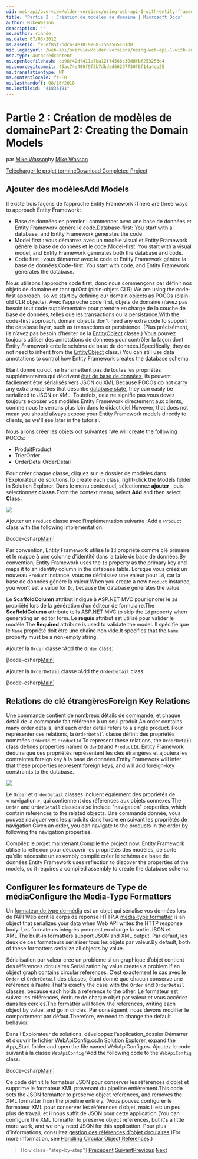 ```yaml
---
uid: web-api/overview/older-versions/using-web-api-1-with-entity-framework-5/using-web-api-with-entity-framework-part-2
title: 'Partie 2 : Création de modèles de domaine | Microsoft Docs'
author: MikeWasson
description: ''
ms.author: riande
ms.date: 07/03/2012
ms.assetid: fe3ef85f-bdc6-4e10-9768-25aa565c01d0
msc.legacyurl: /web-api/overview/older-versions/using-web-api-1-with-entity-framework-5/using-web-api-with-entity-framework-part-2
msc.type: authoredcontent
ms.openlocfilehash: cb98f42df411a7ba12ff4566c30ddfbf253253d4
ms.sourcegitcommit: 45ac74e400f9f2b7dbded66297730f6f14a4eb25
ms.translationtype: MT
ms.contentlocale: fr-FR
ms.lasthandoff: 08/16/2018
ms.locfileid: "41836191"
---
```

<a name="part-2-creating-the-domain-models"></a><span data-ttu-id="ab921-102">Partie 2 : Création de modèles de domaine</span><span class="sxs-lookup"><span data-stu-id="ab921-102">Part 2: Creating the Domain Models</span></span>
====================
<span data-ttu-id="ab921-103">par [Mike Wasson](https://github.com/MikeWasson)</span><span class="sxs-lookup"><span data-stu-id="ab921-103">by [Mike Wasson](https://github.com/MikeWasson)</span></span>

[<span data-ttu-id="ab921-104">Télécharger le projet terminé</span><span class="sxs-lookup"><span data-stu-id="ab921-104">Download Completed Project</span></span>](http://code.msdn.microsoft.com/ASP-NET-Web-API-with-afa30545)

## <a name="add-models"></a><span data-ttu-id="ab921-105">Ajouter des modèles</span><span class="sxs-lookup"><span data-stu-id="ab921-105">Add Models</span></span>

<span data-ttu-id="ab921-106">Il existe trois façons de l’approche Entity Framework :</span><span class="sxs-lookup"><span data-stu-id="ab921-106">There are three ways to approach Entity Framework:</span></span>

- <span data-ttu-id="ab921-107">Base de données en premier : commencer avec une base de données et Entity Framework génère le code.</span><span class="sxs-lookup"><span data-stu-id="ab921-107">Database-first: You start with a database, and Entity Framework generates the code.</span></span>
- <span data-ttu-id="ab921-108">Model first : vous démarrez avec un modèle visual et Entity Framework génère la base de données et le code.</span><span class="sxs-lookup"><span data-stu-id="ab921-108">Model-first: You start with a visual model, and Entity Framework generates both the database and code.</span></span>
- <span data-ttu-id="ab921-109">Code first : vous démarrez avec le code et Entity Framework génère la base de données.</span><span class="sxs-lookup"><span data-stu-id="ab921-109">Code-first: You start with code, and Entity Framework generates the database.</span></span>

<span data-ttu-id="ab921-110">Nous utilisons l’approche code first, donc nous commençons par définir nos objets de domaine en tant qu’Oct (plain-objets CLR).</span><span class="sxs-lookup"><span data-stu-id="ab921-110">We are using the code-first approach, so we start by defining our domain objects as POCOs (plain-old CLR objects).</span></span> <span data-ttu-id="ab921-111">Avec l’approche code first, objets de domaine n’avez pas besoin tout code supplémentaire pour prendre en charge de la couche de base de données, telles que les transactions ou la persistance.</span><span class="sxs-lookup"><span data-stu-id="ab921-111">With the code-first approach, domain objects don't need any extra code to support the database layer, such as transactions or persistence.</span></span> <span data-ttu-id="ab921-112">(Plus précisément, ils n’avez pas besoin d’hériter de la [EntityObject](https://msdn.microsoft.com/library/system.data.objects.dataclasses.entityobject.aspx) classe.) Vous pouvez toujours utiliser des annotations de données pour contrôler la façon dont Entity Framework crée le schéma de base de données.</span><span class="sxs-lookup"><span data-stu-id="ab921-112">(Specifically, they do not need to inherit from the [EntityObject](https://msdn.microsoft.com/library/system.data.objects.dataclasses.entityobject.aspx) class.) You can still use data annotations to control how Entity Framework creates the database schema.</span></span>

<span data-ttu-id="ab921-113">Étant donné qu’oct ne transmettent pas de toutes les propriétés supplémentaires qui décrivent [état de base de données](https://msdn.microsoft.com/library/system.data.entitystate.aspx), ils peuvent facilement être sérialisés vers JSON ou XML.</span><span class="sxs-lookup"><span data-stu-id="ab921-113">Because POCOs do not carry any extra properties that describe [database state](https://msdn.microsoft.com/library/system.data.entitystate.aspx), they can easily be serialized to JSON or XML.</span></span> <span data-ttu-id="ab921-114">Toutefois, cela ne signifie pas vous devez toujours exposer vos modèles Entity Framework directement aux clients, comme nous le verrons plus loin dans le didacticiel.</span><span class="sxs-lookup"><span data-stu-id="ab921-114">However, that does not mean you should always expose your Entity Framework models directly to clients, as we'll see later in the tutorial.</span></span>

<span data-ttu-id="ab921-115">Nous allons créer les objets oct suivantes :</span><span class="sxs-lookup"><span data-stu-id="ab921-115">We will create the following POCOs:</span></span>

- <span data-ttu-id="ab921-116">Produit</span><span class="sxs-lookup"><span data-stu-id="ab921-116">Product</span></span>
- <span data-ttu-id="ab921-117">Trier</span><span class="sxs-lookup"><span data-stu-id="ab921-117">Order</span></span>
- <span data-ttu-id="ab921-118">OrderDetail</span><span class="sxs-lookup"><span data-stu-id="ab921-118">OrderDetail</span></span>

<span data-ttu-id="ab921-119">Pour créer chaque classe, cliquez sur le dossier de modèles dans l’Explorateur de solutions.</span><span class="sxs-lookup"><span data-stu-id="ab921-119">To create each class, right-click the Models folder in Solution Explorer.</span></span> <span data-ttu-id="ab921-120">Dans le menu contextuel, sélectionnez **ajouter** , puis sélectionnez **classe.**</span><span class="sxs-lookup"><span data-stu-id="ab921-120">From the context menu, select **Add** and then select **Class.**</span></span>

![](using-web-api-with-entity-framework-part-2/_static/image1.png)

<span data-ttu-id="ab921-121">Ajouter un `Product` classe avec l’implémentation suivante :</span><span class="sxs-lookup"><span data-stu-id="ab921-121">Add a `Product` class with the following implementation:</span></span>

[!code-csharp[Main](using-web-api-with-entity-framework-part-2/samples/sample1.cs)]

<span data-ttu-id="ab921-122">Par convention, Entity Framework utilise le `Id` propriété comme clé primaire et le mappe à une colonne d’identité dans la table de base de données.</span><span class="sxs-lookup"><span data-stu-id="ab921-122">By convention, Entity Framework uses the `Id` property as the primary key and maps it to an identity column in the database table.</span></span> <span data-ttu-id="ab921-123">Lorsque vous créez un nouveau `Product` instance, vous ne définissez une valeur pour `Id`, car la base de données génère la valeur.</span><span class="sxs-lookup"><span data-stu-id="ab921-123">When you create a new `Product` instance, you won't set a value for `Id`, because the database generates the value.</span></span>

<span data-ttu-id="ab921-124">Le **ScaffoldColumn** attribut indique à ASP.NET MVC pour ignorer le `Id` propriété lors de la génération d’un éditeur de formulaire.</span><span class="sxs-lookup"><span data-stu-id="ab921-124">The **ScaffoldColumn** attribute tells ASP.NET MVC to skip the `Id` property when generating an editor form.</span></span> <span data-ttu-id="ab921-125">Le **requis** attribut est utilisé pour valider le modèle.</span><span class="sxs-lookup"><span data-stu-id="ab921-125">The **Required** attribute is used to validate the model.</span></span> <span data-ttu-id="ab921-126">Il spécifie que le `Name` propriété doit être une chaîne non vide.</span><span class="sxs-lookup"><span data-stu-id="ab921-126">It specifies that the `Name` property must be a non-empty string.</span></span>

<span data-ttu-id="ab921-127">Ajouter la `Order` classe :</span><span class="sxs-lookup"><span data-stu-id="ab921-127">Add the `Order` class:</span></span>

[!code-csharp[Main](using-web-api-with-entity-framework-part-2/samples/sample2.cs)]

<span data-ttu-id="ab921-128">Ajouter la `OrderDetail` classe :</span><span class="sxs-lookup"><span data-stu-id="ab921-128">Add the `OrderDetail` class:</span></span>

[!code-csharp[Main](using-web-api-with-entity-framework-part-2/samples/sample3.cs)]

## <a name="foreign-key-relations"></a><span data-ttu-id="ab921-129">Relations de clé étrangères</span><span class="sxs-lookup"><span data-stu-id="ab921-129">Foreign Key Relations</span></span>

<span data-ttu-id="ab921-130">Une commande contient de nombreux détails de commande, et chaque détail de la commande fait référence à un seul produit.</span><span class="sxs-lookup"><span data-stu-id="ab921-130">An order contains many order details, and each order detail refers to a single product.</span></span> <span data-ttu-id="ab921-131">Pour représenter ces relations, la `OrderDetail` classe définit des propriétés nommées `OrderId` et `ProductId`.</span><span class="sxs-lookup"><span data-stu-id="ab921-131">To represent these relations, the `OrderDetail` class defines properties named `OrderId` and `ProductId`.</span></span> <span data-ttu-id="ab921-132">Entity Framework déduira que ces propriétés représentent les clés étrangères et ajoutera les contraintes foreign key à la base de données.</span><span class="sxs-lookup"><span data-stu-id="ab921-132">Entity Framework will infer that these properties represent foreign keys, and will add foreign-key constraints to the database.</span></span>

![](using-web-api-with-entity-framework-part-2/_static/image2.png)

<span data-ttu-id="ab921-133">Le `Order` et `OrderDetail` classes incluent également des propriétés de « navigation », qui contiennent des références aux objets connexes.</span><span class="sxs-lookup"><span data-stu-id="ab921-133">The `Order` and `OrderDetail` classes also include "navigation" properties, which contain references to the related objects.</span></span> <span data-ttu-id="ab921-134">Une commande donnée, vous pouvez naviguer vers les produits dans l’ordre en suivant les propriétés de navigation.</span><span class="sxs-lookup"><span data-stu-id="ab921-134">Given an order, you can navigate to the products in the order by following the navigation properties.</span></span>

<span data-ttu-id="ab921-135">Compilez le projet maintenant.</span><span class="sxs-lookup"><span data-stu-id="ab921-135">Compile the project now.</span></span> <span data-ttu-id="ab921-136">Entity Framework utilise la réflexion pour découvrir les propriétés des modèles, de sorte qu’elle nécessite un assembly compilé créer le schéma de base de données.</span><span class="sxs-lookup"><span data-stu-id="ab921-136">Entity Framework uses reflection to discover the properties of the models, so it requires a compiled assembly to create the database schema.</span></span>

## <a name="configure-the-media-type-formatters"></a><span data-ttu-id="ab921-137">Configurer les formateurs de Type de média</span><span class="sxs-lookup"><span data-stu-id="ab921-137">Configure the Media-Type Formatters</span></span>

<span data-ttu-id="ab921-138">Un [formateur de type de média](../../formats-and-model-binding/media-formatters.md) est un objet qui sérialise vos données lors de l’API Web écrit le corps de réponse HTTP.</span><span class="sxs-lookup"><span data-stu-id="ab921-138">A [media-type formatter](../../formats-and-model-binding/media-formatters.md) is an object that serializes your data when Web API writes the HTTP response body.</span></span> <span data-ttu-id="ab921-139">Les formateurs intégrés prennent en charge la sortie JSON et XML.</span><span class="sxs-lookup"><span data-stu-id="ab921-139">The built-in formatters support JSON and XML output.</span></span> <span data-ttu-id="ab921-140">Par défaut, les deux de ces formateurs sérialiser tous les objets par valeur.</span><span class="sxs-lookup"><span data-stu-id="ab921-140">By default, both of these formatters serialize all objects by value.</span></span>

<span data-ttu-id="ab921-141">Sérialisation par valeur crée un problème si un graphique d’objet contient des références circulaires.</span><span class="sxs-lookup"><span data-stu-id="ab921-141">Serialization by value creates a problem if an object graph contains circular references.</span></span> <span data-ttu-id="ab921-142">C’est exactement le cas avec le `Order` et `OrderDetail` des classes, étant donné que chacun conserve une référence à l’autre.</span><span class="sxs-lookup"><span data-stu-id="ab921-142">That's exactly the case with the `Order` and `OrderDetail` classes, because each holds a reference to the other.</span></span> <span data-ttu-id="ab921-143">Le formateur est suivez les références, écriture de chaque objet par valeur et vous accédez dans les cercles.</span><span class="sxs-lookup"><span data-stu-id="ab921-143">The formatter will follow the references, writing each object by value, and go in circles.</span></span> <span data-ttu-id="ab921-144">Par conséquent, nous devons modifier le comportement par défaut.</span><span class="sxs-lookup"><span data-stu-id="ab921-144">Therefore, we need to change the default behavior.</span></span>

<span data-ttu-id="ab921-145">Dans l’Explorateur de solutions, développez l’application\_dossier Démarrer et d’ouvrir le fichier WebApiConfig.cs.</span><span class="sxs-lookup"><span data-stu-id="ab921-145">In Solution Explorer, expand the App\_Start folder and open the file named WebApiConfig.cs.</span></span> <span data-ttu-id="ab921-146">Ajoutez le code suivant à la classe `WebApiConfig` :</span><span class="sxs-lookup"><span data-stu-id="ab921-146">Add the following code to the `WebApiConfig` class:</span></span>

[!code-csharp[Main](using-web-api-with-entity-framework-part-2/samples/sample4.cs?highlight=11)]

<span data-ttu-id="ab921-147">Ce code définit le formateur JSON pour conserver les références d’objet et supprime le formateur XML provenant du pipeline entièrement.</span><span class="sxs-lookup"><span data-stu-id="ab921-147">This code sets the JSON formatter to preserve object references, and removes the XML formatter from the pipeline entirely.</span></span> <span data-ttu-id="ab921-148">(Vous pouvez configurer le formateur XML pour conserver les références d’objet, mais il est un peu plus de travail, et il nous suffit de JSON pour cette application.</span><span class="sxs-lookup"><span data-stu-id="ab921-148">(You can configure the XML formatter to preserve object references, but it's a little more work, and we only need JSON for this application.</span></span> <span data-ttu-id="ab921-149">Pour plus d’informations, consultez [gestion des références d’objet circulaires](../../formats-and-model-binding/json-and-xml-serialization.md#handling_circular_object_references).)</span><span class="sxs-lookup"><span data-stu-id="ab921-149">For more information, see [Handling Circular Object References](../../formats-and-model-binding/json-and-xml-serialization.md#handling_circular_object_references).)</span></span>

> [!div class="step-by-step"]
> <span data-ttu-id="ab921-150">[Précédent](using-web-api-with-entity-framework-part-1.md)
> [Suivant](using-web-api-with-entity-framework-part-3.md)</span><span class="sxs-lookup"><span data-stu-id="ab921-150">[Previous](using-web-api-with-entity-framework-part-1.md)
[Next](using-web-api-with-entity-framework-part-3.md)</span></span>
